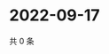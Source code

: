 # 2022-09-17

共 0 条

<!-- BEGIN WEIBO -->
<!-- 最后更新时间 Sat Sep 17 2022 07:01:18 GMT+0800 (China Standard Time) -->

<!-- END WEIBO -->
